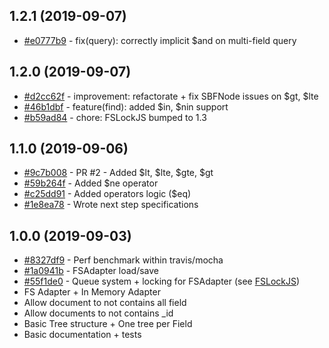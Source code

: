 ## 1.2.1 (2019-09-07)

- [#e0777b9](https://github.com/Alex-Werner/SBTree/commit/e0777b925e8512f6d34748095acfedf842852090) - fix(query): correctly implicit $and on multi-field query

## 1.2.0 (2019-09-07)

- [#d2cc62f](https://github.com/Alex-Werner/SBTree/commit/d2cc62f8a65faf4cac46aa9ab3d00d800a091d4e) - improvement: refactorate + fix SBFNode issues on $gt, $lte
- [#46b1dbf](https://github.com/Alex-Werner/SBTree/commit/46b1dbf631655b521884135dade772f7a5144e45) - feature(find): added $in, $nin support
- [#b59ad84](https://github.com/Alex-Werner/SBTree/commit/b59ad843e438a64507479149aa9059ba677553c0) - chore: FSLockJS bumped to 1.3 

## 1.1.0 (2019-09-06)

- [#9c7b008](https://github.com/Alex-Werner/SBTree/commit/9c7b008eb17c7cf68e460eba0c92759daf1931eb) - PR #2 - Added $lt, $lte, $gte, $gt
- [#59b264f](https://github.com/Alex-Werner/SBTree/commit/59b264fd6201b17f3ce0ef8da99f0b886f2eab55) - Added $ne operator
- [#c25dd91](https://github.com/Alex-Werner/SBTree/commit/c25dd91601019afeceac6fc7dd09906b190ebd67) - Added operators logic ($eq)
- [#1e8ea78](https://github.com/Alex-Werner/SBTree/commit/1e8ea78776eaddc94f6c7e9972b2315896c8056c) - Wrote next step specifications

## 1.0.0 (2019-09-03)

- [#8327df9](https://github.com/Alex-Werner/SBTree/commit/8327df9eb268ccb4d8fc4fcfae18a44ea0fc9361) - Perf benchmark within travis/mocha
- [#1a0941b](https://github.com/Alex-Werner/SBTree/commit/1a0941b5caa06b3bc705db6bdf4b8a5d055e6670) - FSAdapter load/save
- [#55f1de0](https://github.com/Alex-Werner/SBTree/commit/55f1de059076f8b93557a12a20a1c136fc0b565d) -  Queue system + locking for FSAdapter (see [FSLockJS](https://github.com/Alex-Werner/FSLockJS))
- FS Adapter + In Memory Adapter
- Allow document to not contains all field
- Allow documents to not contains _id
- Basic Tree structure + One tree per Field
- Basic documentation + tests
